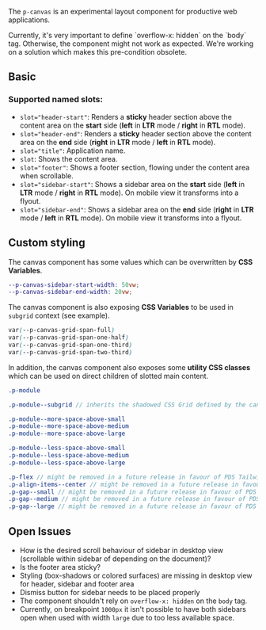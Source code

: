 <ComponentHeading name="Canvas"></ComponentHeading>

The `p-canvas` is an experimental layout component for productive web applications.

<Notification heading="Scroll-lock" heading-tag="h2" state="warning">
  Currently, it's very important to define `overflow-x: hidden` on the `body` tag. 
  Otherwise, the component might not work as expected. 
  We're working on a solution which makes this pre-condition obsolete.
</Notification>

<TableOfContents></TableOfContents>

## Basic

### Supported named slots:

- `slot="header-start"`: Renders a **sticky** header section above the content area on the **start** side (**left** in
  **LTR** mode / **right** in **RTL** mode).
- `slot="header-end"`: Renders a **sticky** header section above the content area on the **end** side (**right** in
  **LTR** mode / **left** in **RTL** mode).
- `slot="title"`: Application name.
- `slot`: Shows the content area.
- `slot="footer"`: Shows a footer section, flowing under the content area when scrollable.
- `slot="sidebar-start"`: Shows a sidebar area on the **start** side (**left** in **LTR** mode / **right** in **RTL**
  mode). On mobile view it transforms into a flyout.
- `slot="sidebar-end"`: Shows a sidebar area on the **end** side (**right** in **LTR** mode / **left** in **RTL** mode).
  On mobile view it transforms into a flyout.

<Playground :frameworkMarkup="codeSamples" :markup="codeSamples['vanilla-js']" :config="config"></Playground>

## Custom styling

The canvas component has some values which can be overwritten by **CSS Variables**.

```scss
--p-canvas-sidebar-start-width: 50vw;
--p-canvas-sidebar-end-width: 20vw;
```

The canvas component is also exposing **CSS Variables** to be used in `subgrid` context (see example).

```scss
var(--p-canvas-grid-span-full)
var(--p-canvas-grid-span-one-half)
var(--p-canvas-grid-span-one-third)
var(--p-canvas-grid-span-two-third)
```

In addition, the canvas component also exposes some **utility CSS classes** which can be used on direct children of
slotted main content.

```scss
.p-module

.p-module--subgrid // inherits the shadowed CSS Grid defined by the canvas component

.p-module--more-space-above-small
.p-module--more-space-above-medium
.p-module--more-space-above-large

.p-module--less-space-above-small
.p-module--less-space-above-medium
.p-module--less-space-above-large

.p-flex // might be removed in a future release in favour of PDS Tailwind
.p-align-items--center // might be removed in a future release in favour of PDS Tailwind
.p-gap--small // might be removed in a future release in favour of PDS Tailwind
.p-gap--medium // might be removed in a future release in favour of PDS Tailwind
.p-gap--large // might be removed in a future release in favour of PDS Tailwind
```

## Open Issues

- How is the desired scroll behaviour of sidebar in desktop view (scrollable within sidebar of depending on the
  document)?
- Is the footer area sticky?
- Styling (box-shadows or colored surfaces) are missing in desktop view for header, sidebar and footer area
- Dismiss button for sidebar needs to be placed properly
- The component shouldn't rely on `overflow-x: hidden` on the `body` tag.
- Currently, on breakpoint `1000px` it isn't possible to have both sidebars open when used with width `large` due to too
  less available space.

<script lang="ts">
import Vue from 'vue';
import Component from 'vue-class-component'; 
import { getCanvasCodeSamples } from "@porsche-design-system/shared";  

@Component
export default class Code extends Vue {
  config = { themeable: false, withoutDemo: true };
  canvas = [];
  codeSamples = getCanvasCodeSamples();
}
</script>
